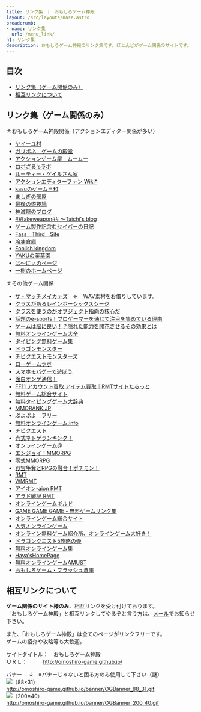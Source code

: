 ```yaml
---
title: リンク集　|　おもしろゲーム神殿
layout: /src/layouts/Base.astro
breadcrumb:
- name: リンク集
  url: /menu_link/
h1: リンク集
description: おもしろゲーム神殿のリンク集です。ほとんどがゲーム関係のサイトです。
---
```


## 目次

- [リンク集（ゲーム関係のみ）](/menu_link/#LINKS)
- [相互リンクについて](/menu_link/#ABOUT)

## リンク集（ゲーム関係のみ）

☆おもしろゲーム神殿関係（アクションエディター関係が多い）

- [ヤイーユ村](https://yaiyuvillage.jimdofree.com/)
- [ガリボネ　ゲームの殿堂](http://garibone.blog.fc2.com/)
- [アクションゲーム屋　ムームー](https://sites.google.com/site/akusyonngemuyamumu/home)
- [ロボざる'sラボ](http://robrabo.gg-blog.com/)
- [ルーティー・ゲイルさん家](http://rutigel.blog.fc2.com/)
- [アクションエディターファン Wiki*](http://wikiwiki.jp/aokage/)
- [kasuのゲーム日和](http://www15.atwiki.jp/kasuking/)
- [ましぎの部屋](http://mashigi.jimdo.com/)
- [最後の遊技場](http://whitewood.sakura.ne.jp/manyakue/game.html)
- [神滅龍のブログ](http://z820cc.blog71.fc2.com/)
- [##fakeweapon## ～Taichi's blog](http://blogs.yahoo.co.jp/robinson0720xx/)
- [ゲーム製作記含むセイバーの日記](http://blogs.yahoo.co.jp/saivr777)
- [Fass　Third　Site](http://fass.mad.buttobi.net/)
- [冷凍倉庫](http://www26.tok2.com/home/nasuda/)
- [Foolish kingdom](http://foolishkingdom.web.fc2.com/)
- [YAKUの薬草園](http://hiyokko.sakura.ne.jp/)
- [ば～にぃのページ](http://bernie.web.fc2.com/game/)
- [一樹のホームページ](http://www3.tok2.com/home/kazukikazuki2/)

☆その他ゲーム関係

- [ザ・マッチメイカァズ](http://osabisi.sakura.ne.jp/m2/)　←　WAV素材をお借りしています。
- [クラスがあるレインボーシックスシージ](https://onlinegame-20senn.com/rainbow/)
- [クラスを使うのがオブジェクト指向の核心だ](https://programming-nyuumon.com/object-orientation/)
- [話題のe-sports！プロゲーマーを通じて注目を集めている理由](http://topicalesports.blog.jp/)
- [ゲームは脳に良い！？隠れた能力を開花させるその効果とは](http://game-nouniyoi.com/)
- [無料オンラインゲーム大全](http://onlinegametz.com/)
- [タイピング無料ゲーム集](http://typingoo.com/)
- [ドラゴンモンスター](http://dragon.ge-mu.net/)
- [チビクエストモンスターズ](http://m.chibiquest.net/)
- [ローゲームラボ](http://low-game.com/)
- [スマホモバゲーで遊ぼう](http://www.donatellastyle.com/)
- [面白オンゲ通信！](http://yuingclub.com/)
- [FF11 アカウント買取 アイテム買取｜RMTサイトたるっと](http://www.tarutto.jp/)
- [無料ゲーム総合サイト](http://chibicon.net/)
- [無料タイピングゲーム大辞典](http://www.typgame.net/)
- [MMORANK.JP](http://mmo-rank.jp/)
- [ぷよぷよ　フリー](http://blu1.1af.net/)
- [無料オンラインゲーム.info](http://advisegame.com/)
- [チビクエスト](http://chibiquest.net/)
- [壱式ネトゲランキング！](http://game-stalker.com/)
- [オンラインゲーム＠](http://onlinegame.i-love.cc/)
- [エンジョイ！MMORPG](http://www.enjoy-mmorpg.jp/)
- [零式MMORPG](http://low-mmo.com/)
- [お宝争奪とRPGの融合！ポチモン！](http://pochimon.com/?guid=ON)
- [RMT](http://www.rmtvip.jp/)
- [WMRMT](http://www.rmt-wm.com/)
- [アイオン-aion RMT](http://www.rmtvip.jp/rmt/aion.html)
- [アラド戦記 RMT](http://www.rmtvip.jp/rmt/aradosenki.html)
- [オンラインゲームギルド](http://onlinegame-guild.com/)
- [GAME GAME GAME - 無料ゲームリンク集](http://www.game3.jp/)
- [オンラインゲーム総合サイト](http://ge-mu.net/)
- [人気オンラインゲーム](http://ninki-onlinegame.com/)
- [オンライン無料ゲーム紹介所、オンラインゲーム大好き！](http://onlinegame-love.com/)
- [ドラゴンクエスト5攻略の壺](http://dq5.capture-site.com/)
- [無料オンラインゲーム集](http://onlinegame.yu-nagi.com/)
- [Haya'sHomePage](http://www.geocities.jp/homepage_haya/)
- [無料オンラインゲームAMUST](http://amust-shop.com/)
- [おもしろゲーム・フラッシュ倉庫](http://muryou777.com/)

## 相互リンクについて

**ゲーム関係のサイト様のみ**、相互リンクを受け付けております。  
「おもしろゲーム神殿」と相互リンクしてやるぞと言う方は、[メール](/menu_mail/index.html)でお知らせ下さい。  
  
また、「おもしろゲーム神殿」は全てのページがリンクフリーです。  
ゲームの紹介や攻略等も大歓迎。

  

サイトタイトル：　おもしろゲーム神殿  
ＵＲＬ：　　　http://omoshiro-game.github.io/  
  
バナー ：↓　※バナーじゃないと困る方のみ使用して下さい（謎）  
![](/banner/OGBanner_88_31.gif)（88×31）  
http://omoshiro-game.github.io/banner/OGBanner_88_31.gif  
![](/banner/OGBanner_200_40.gif)（200×40）  
http://omoshiro-game.github.io/banner/OGBanner_200_40.gif